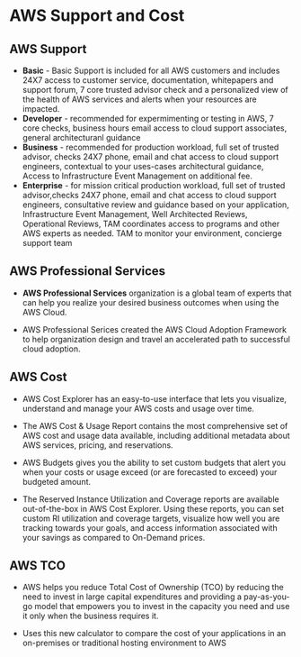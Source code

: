# AWS Support and Cost

## AWS Support
  - **Basic** - Basic Support is included for all AWS customers and includes 24X7 access to customer service, documentation, whitepapers and support forum, 7 core trusted advisor check and a personalized view of the health of AWS services and alerts when your resources are impacted.
  - **Developer** - recommended for expermimenting or testing in AWS, 7 core checks, business hours email access to cloud support associates, general architecturanl guidance 
  - **Business** - recommended for production workload, full set of trusted advisor, checks 24X7 phone, email and chat access to cloud support engineers, contextual to your uses-cases architectural guidance, Access to Infrastructure Event Management on additional fee.
  - **Enterprise** - for mission critical production workload, full set of trusted advisor,checks 24X7 phone, email and chat access to cloud support engineers, consultative review and guidance based on your application, Infrastructure Event Management, Well Architected Reviews, Operational Reviews, TAM coordinates access to programs and other AWS experts as needed. TAM to monitor your environment, concierge support team 

## AWS Professional Services
  - **AWS Professional Services** organization is a global team of experts that can help you realize your desired business outcomes when using the AWS Cloud. 

  - AWS Professional Serices created the AWS Cloud Adoption Framework to help organization design and travel an accelerated path to successful cloud adoption.
  
## AWS Cost

  - AWS Cost Explorer has an easy-to-use interface that lets you visualize, understand and manage your AWS costs and usage over time.

  - The AWS Cost & Usage Report contains the most comprehensive set of AWS cost and usage data available, including additional metadata about AWS services, pricing, and reservations.

  - AWS Budgets gives you the ability to set custom budgets that alert you when your costs or usage exceed (or are forecasted to exceed) your budgeted amount.

  - The Reserved Instance Utilization and Coverage reports are available out-of-the-box in AWS Cost Explorer. Using these reports, you can set custom RI utilization and coverage targets, visualize how well you are tracking towards your goals, and access information associated with your savings as compared to On-Demand prices.

## AWS TCO
  - AWS helps you reduce Total Cost of Ownership (TCO) by reducing the need to invest in large capital expenditures and providing a pay-as-you-go model that empowers you to invest in the capacity you need and use it only when the business requires it. 

  - Uses this new calculator to compare the cost of your applications in an on-premises or traditional hosting environment to AWS
